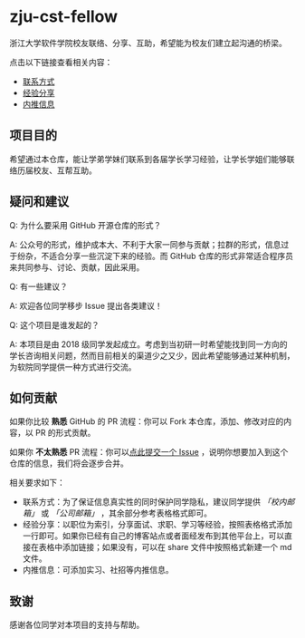 # zju-cst-fellow

浙江大学软件学院校友联络、分享、互助，希望能为校友们建立起沟通的桥梁。

点击以下链接查看相关内容：

- [联系方式](./docs/contact.md)
- [经验分享](./docs/share.md)
- [内推信息](./docs/referral.md)

## 项目目的

希望通过本仓库，能让学弟学妹们联系到各届学长学习经验，让学长学姐们能够联络历届校友、互帮互助。

## 疑问和建议

Q: 为什么要采用 GitHub 开源仓库的形式？

A: 公众号的形式，维护成本大、不利于大家一同参与贡献；拉群的形式，信息过于纷杂，不适合分享一些沉淀下来的经验。而 GitHub 仓库的形式非常适合程序员来共同参与、讨论、贡献，因此采用。

Q: 有一些建议？

A: 欢迎各位同学移步 Issue 提出各类建议！

Q: 这个项目是谁发起的？

A: 本项目是由 2018 级同学发起成立。考虑到当初研一时希望能找到同一方向的学长咨询相关问题，然而目前相关的渠道少之又少，因此希望能够通过某种机制，为软院同学提供一种方式进行交流。

## 如何贡献

如果你比较 **熟悉** GitHub 的 PR 流程：你可以 Fork 本仓库，添加、修改对应的内容，以 PR 的形式贡献。

如果你 **不太熟悉** PR 流程：你可以[点此提交一个 Issue](https://github.com/zju-cst-fellow/zju-cst-fellow/issues/new) ，说明你想要加入到这个仓库的信息，我们将会逐步合并。

相关要求如下：

- 联系方式：为了保证信息真实性的同时保护同学隐私，建议同学提供 *「校内邮箱」* 或 *「公司邮箱」* ，其余部分参考表格格式即可。
- 经验分享：以职位为索引，分享面试、求职、学习等经验，按照表格格式添加一行即可。如果你已经有自己的博客站点或者面经发布到其他平台上，可以直接在表格中添加链接；如果没有，可以在 share 文件中按照格式新建一个 md 文件。
- 内推信息：可添加实习、社招等内推信息。

## 致谢

感谢各位同学对本项目的支持与帮助。